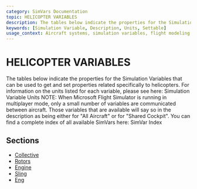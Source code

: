 ```yaml
---
category: SimVars Documentation
topic: HELICOPTER VARIABLES
description: The tables below indicate the properties for the Simulation Variables that can be used to get and set properties related specifically to helicopters. For information on the units listed for each varia...
keywords: [Simulation Variable, Description, Units, Settable]
usage_context: Aircraft systems, simulation variables, flight modeling
---
```


# HELICOPTER VARIABLES

The tables below indicate the properties for the Simulation Variables that can be used to get and set properties related specifically to helicopters. For information on the units listed for each variable, please see here: Simulation Variable Units
NOTE: When Microsoft Flight Simulator is running in multiplayer mode, only a small number of variables are communicated between aircraft. Those variables that are available will say so in the description as being either for "All Aircraft" or for "Shared Cockpit".
You can find a complete index of all available SimVars here: SimVar Index

## Sections

- [Collective](collective.md)
- [Rotors](rotors.md)
- [Engine](engine.md)
- [Sling](sling.md)
- [Eng](eng.md)